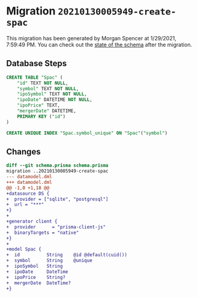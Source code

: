 # Migration `20210130005949-create-spac`

This migration has been generated by Morgan Spencer at 1/29/2021, 7:59:49 PM.
You can check out the [state of the schema](./schema.prisma) after the migration.

## Database Steps

```sql
CREATE TABLE "Spac" (
    "id" TEXT NOT NULL,
    "symbol" TEXT NOT NULL,
    "ipoSymbol" TEXT NOT NULL,
    "ipoDate" DATETIME NOT NULL,
    "ipoPrice" TEXT,
    "mergerDate" DATETIME,
    PRIMARY KEY ("id")
)

CREATE UNIQUE INDEX "Spac.symbol_unique" ON "Spac"("symbol")
```

## Changes

```diff
diff --git schema.prisma schema.prisma
migration ..20210130005949-create-spac
--- datamodel.dml
+++ datamodel.dml
@@ -1,0 +1,18 @@
+datasource DS {
+  provider = ["sqlite", "postgresql"]
+  url = "***"
+}
+
+generator client {
+  provider      = "prisma-client-js"
+  binaryTargets = "native"
+}
+
+model Spac {
+  id          String    @id @default(cuid())
+  symbol      String    @unique
+  ipoSymbol   String
+  ipoDate     DateTime
+  ipoPrice    String?
+  mergerDate  DateTime?
+}
```



